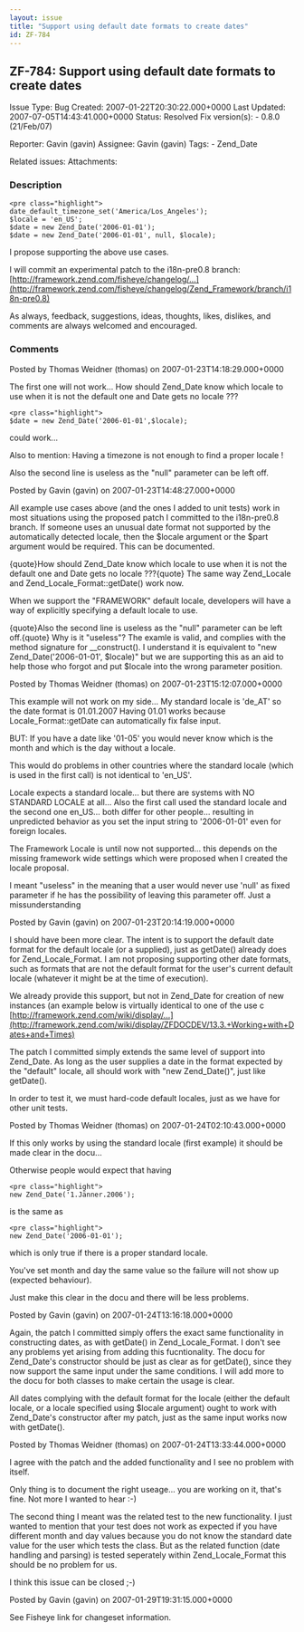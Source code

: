 ```yaml
---
layout: issue
title: "Support using default date formats to create dates"
id: ZF-784
---
```


ZF-784: Support using default date formats to create dates
----------------------------------------------------------

 Issue Type: Bug Created: 2007-01-22T20:30:22.000+0000 Last Updated: 2007-07-05T14:43:41.000+0000 Status: Resolved Fix version(s): - 0.8.0 (21/Feb/07)
 
 Reporter:  Gavin (gavin)  Assignee:  Gavin (gavin)  Tags: - Zend\_Date
 
 Related issues: 
 Attachments: 
### Description

 
    <pre class="highlight">
    date_default_timezone_set('America/Los_Angeles');
    $locale = 'en_US';
    $date = new Zend_Date('2006-01-01');
    $date = new Zend_Date('2006-01-01', null, $locale);


I propose supporting the above use cases.

I will commit an experimental patch to the i18n-pre0.8 branch: [http://framework.zend.com/fisheye/changelog/…](http://framework.zend.com/fisheye/changelog/Zend_Framework/branch/i18n-pre0.8)

As always, feedback, suggestions, ideas, thoughts, likes, dislikes, and comments are always welcomed and encouraged.

 

 

### Comments

Posted by Thomas Weidner (thomas) on 2007-01-23T14:18:29.000+0000

The first one will not work... How should Zend\_Date know which locale to use when it is not the default one and Date gets no locale ???

 
    <pre class="highlight">
    $date = new Zend_Date('2006-01-01',$locale); 


could work...

Also to mention: Having a timezone is not enough to find a proper locale !

Also the second line is useless as the "null" parameter can be left off.

 

 

Posted by Gavin (gavin) on 2007-01-23T14:48:27.000+0000

All example use cases above (and the ones I added to unit tests) work in most situations using the proposed patch I committed to the i18n-pre0.8 branch. If someone uses an unusual date format not supported by the automatically detected locale, then the $locale argument or the $part argument would be required. This can be documented.

{quote}How should Zend\_Date know which locale to use when it is not the default one and Date gets no locale ???{quote} The same way Zend\_Locale and Zend\_Locale\_Format::getDate() work now.

When we support the "FRAMEWORK" default locale, developers will have a way of explicitly specifying a default locale to use.

{quote}Also the second line is useless as the "null" parameter can be left off.{quote} Why is it "useless"? The examle is valid, and complies with the method signature for \_\_construct(). I understand it is equivalent to "new Zend\_Date('2006-01-01', $locale)" but we are supporting this as an aid to help those who forgot and put $locale into the wrong parameter position.

 

 

Posted by Thomas Weidner (thomas) on 2007-01-23T15:12:07.000+0000

This example will not work on my side... My standard locale is 'de\_AT' so the date format is 01.01.2007 Having 01.01 works because Locale\_Format::getDate can automatically fix false input.

BUT: If you have a date like '01-05' you would never know which is the month and which is the day without a locale.

This would do problems in other countries where the standard locale (which is used in the first call) is not identical to 'en\_US'.

Locale expects a standard locale... but there are systems with NO STANDARD LOCALE at all... Also the first call used the standard locale and the second one en\_US... both differ for other people... resulting in unpredicted behavior as you set the input string to '2006-01-01' even for foreign locales.

The Framework Locale is until now not supported... this depends on the missing framework wide settings which were proposed when I created the locale proposal.

I meant "useless" in the meaning that a user would never use 'null' as fixed parameter if he has the possibility of leaving this parameter off. Just a missunderstanding

 

 

Posted by Gavin (gavin) on 2007-01-23T20:14:19.000+0000

I should have been more clear. The intent is to support the default date format for the default locale (or a supplied), just as getDate() already does for Zend\_Locale\_Format. I am not proposing supporting other date formats, such as formats that are not the default format for the user's current default locale (whatever it might be at the time of execution).

We already provide this support, but not in Zend\_Date for creation of new instances (an example below is virtually identical to one of the use c [http://framework.zend.com/wiki/display/…](http://framework.zend.com/wiki/display/ZFDOCDEV/13.3.+Working+with+Dates+and+Times)

The patch I committed simply extends the same level of support into Zend\_Date. As long as the user supplies a date in the format expected by the "default" locale, all should work with "new Zend\_Date()", just like getDate().

In order to test it, we must hard-code default locales, just as we have for other unit tests.

 

 

Posted by Thomas Weidner (thomas) on 2007-01-24T02:10:43.000+0000

If this only works by using the standard locale (first example) it should be made clear in the docu...

Otherwise people would expect that having

 
    <pre class="highlight">
    new Zend_Date('1.Jänner.2006');


is the same as

 
    <pre class="highlight">
    new Zend_Date('2006-01-01');


which is only true if there is a proper standard locale.

You've set month and day the same value so the failure will not show up (expected behaviour).

Just make this clear in the docu and there will be less problems.

 

 

Posted by Gavin (gavin) on 2007-01-24T13:16:18.000+0000

Again, the patch I committed simply offers the exact same functionality in constructing dates, as with getDate() in Zend\_Locale\_Format. I don't see any problems yet arising from adding this fucntionality. The docu for Zend\_Date's constructor should be just as clear as for getDate(), since they now support the same input under the same conditions. I will add more to the docu for both classes to make certain the usage is clear.

All dates complying with the default format for the locale (either the default locale, or a locale specified using $locale argument) ought to work with Zend\_Date's constructor after my patch, just as the same input works now with getDate().

 

 

Posted by Thomas Weidner (thomas) on 2007-01-24T13:33:44.000+0000

I agree with the patch and the added functionality and I see no problem with itself.

Only thing is to document the right useage... you are working on it, that's fine. Not more I wanted to hear :-)

The second thing I meant was the related test to the new functionality. I just wanted to mention that your test does not work as expected if you have different month and day values because you do not know the standard date value for the user which tests the class. But as the related function (date handling and parsing) is tested seperately within Zend\_Locale\_Format this should be no problem for us.

I think this issue can be closed ;-)

 

 

Posted by Gavin (gavin) on 2007-01-29T19:31:15.000+0000

See Fisheye link for changeset information.

 

 